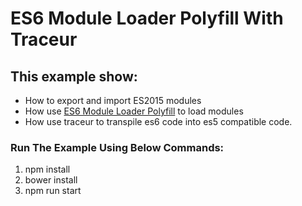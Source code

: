 # ES6 Module Loader Polyfill With Traceur

## This example show:
 * How to export and import ES2015 modules
 * How use [ES6 Module Loader Polyfill](https://github.com/ModuleLoader/es6-module-loader) to load modules
 * How use traceur to transpile es6 code into es5 compatible code.

### Run The Example Using Below Commands:

1. npm install
2. bower install
3. npm run start
